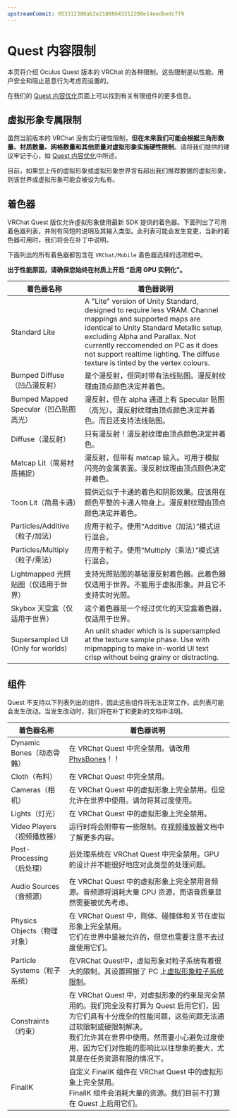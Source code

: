 ```yaml
---
upstreamCommit: 053312380ab2e21888643212200e14eedbedcff9
---
```


# Quest 内容限制
本页将介绍 Oculus Quest 版本的 VRChat 的各种限制。这些限制是以性能、用户安全和阻止恶意行为考虑而设置的。

在我们的 [Quest 内容优化](/creators.vrchat.com/platforms/android/quest-content-optimization.md)页面上可以找到有关有限组件的更多信息。

## 虚拟形象专属限制

虽然当前版本的 VRChat 没有实行硬性限制，**但在未来我们可能会根据三角形数量、材质数量、网格数量和其他质量对虚拟形象实施硬性限制**。请将我们提供的建议牢记于心，如 [Quest 内容优化](/creators.vrchat.com/platforms/android/quest-content-optimization.md)中所述。

目前，如果您上传的虚拟形象或虚拟形象世界含有超出我们推荐数据的虚拟形象，则该世界或虚拟形象可能会被设为私有。

## 着色器

VRChat Quest 版仅允许虚拟形象使用最新 SDK 提供的着色器。下面列出了可用着色器列表，并附有简短的说明及其输入类型。此列表可能会发生变更，当新的着色器可用时，我们将会在补丁中说明。

下面列出的所有着色器都包含在 `VRChat/Mobile` 着色器选择的选项框中。

**出于性能原因，请确保您始终在材质上开启 “启用 GPU 实例化”。**

| 着色器名称                             | 着色器说明                                                                                                                                                                                                                                                                                                          |
| -------------------------------------- | ------------------------------------------------------------------------------------------------------------------------------------------------------------------------------------------------------------------------------------------------------------------------------------------------------------------- |
| Standard Lite                          | A "Lite" version of Unity Standard, designed to require less VRAM. Channel mappings and supported maps are identical to Unity Standard Metallic setup, excluding Alpha and Parallax. Not currently reccomended on PC as it does not support realtime lighting. The diffuse texture is tinted by the vertex colours. |
| Bumped Diffuse（凹凸漫反射）           | 是个漫反射，但同时带有法线贴图。漫反射纹理由顶点颜色决定并着色。                                                                                                                                                                                                                                                    |
| Bumped Mapped Specular（凹凸贴图高光） | 漫反射，但在 alpha 通道上有 Specular 贴图（高光）。漫反射纹理由顶点颜色决定并着色。而且还支持法线贴图。                                                                                                                                                                                                             |
| Diffuse（漫反射）                      | 只有漫反射！漫反射纹理由顶点颜色决定并着色。                                                                                                                                                                                                                                                                        |
| Matcap Lit（简易材质捕捉）             | 漫反射，但带有 matcap 输入。可用于模拟闪亮的金属表面。漫反射纹理由顶点颜色决定并着色。                                                                                                                                                                                                                              |
| Toon Lit（简易卡通）                   | 提供近似于卡通的着色和阴影效果。应该用在颜色平整的卡通人物身上。漫反射纹理由顶点颜色决定并着色。                                                                                                                                                                                                                    |
| Particles/Additive（粒子/加法）        | 应用于粒子。使用“Additive（加法）”模式进行混合。                                                                                                                                                                                                                                                                    |
| Particles/Multiply（粒子/乘法）        | 应用于粒子。使用“Multiply（乘法）”模式进行混合。                                                                                                                                                                                                                                                                    |
| Lightmapped 光照贴图（仅适用于世界）   | 支持光照贴图的基础漫反射着色器。此着色器仅适用于世界。不能用于虚拟形象。并且它不支持实时光照。                                                                                                                                                                                                                      |
| Skybox 天空盒（仅适用于世界）          | 这个着色器是一个经过优化的天空盒着色器，仅适用于世界。                                                                                                                                                                                                                                                              |
| Supersampled UI (Only for worlds)      | An unlit shader which is is supersampled at the texture sample phase. Use with mipmapping to make in-world UI text crisp without being grainy or distracting.                                                                                                                                                       |

## 组件

Quest 不支持以下列表列出的组件，因此这些组件将无法正常工作。此列表可能会发生改动。当发生改动时，我们将在补丁和更新的文档中注明。

| 着色器名称                   | 着色器说明                                                                                                                                                                                                                                                                        |
| ---------------------------- | --------------------------------------------------------------------------------------------------------------------------------------------------------------------------------------------------------------------------------------------------------------------------------- |
| Dynamic Bones（动态骨骼）    | 在 VRChat Quest 中完全禁用。请改用 [PhysBones](/creators.vrchat.com/avatars/avatar-dynamics/physbones.md)！！                                                                                                                                                                     |
| Cloth（布料）                | 在 VRChat Quest 中完全禁用。                                                                                                                                                                                                                                                      |
| Cameras（相机）              | 在 VRChat Quest 中的虚拟形象上完全禁用。但是允许在世界中使用。请勿将其过度使用。                                                                                                                                                                                                  |
| Lights（灯光）               | 在 VRChat Quest 中的虚拟形象上完全禁用。                                                                                                                                                                                                                                          |
| Video Players（视频播放器）  | 运行时将会附带有一些限制。在[视频播放器](/creators.vrchat.com/worlds/udon/video-players/index.md)文档中了解更多内容。                                                                                                                                                             |
| Post-Processing（后处理）    | 后处理系统在 VRChat Quest 中完全禁用。GPU 的设计并不能很好地应对此类型的处理问题。                                                                                                                                                                                                |
| Audio Sources（音频源）      | 在 VRChat Quest 中的虚拟形象上完全禁用音频源。音频源将消耗大量 CPU 资源，而语音质量显然需要被优先考虑。                                                                                                                                                                           |
| Physics Objects（物理对象）  | 在 VRChat Quest 中，刚体、碰撞体和关节在虚拟形象上完全禁用。<br>它们在世界中是被允许的，但您也需要注意不去过度使用它们。                                                                                                                                                          |
| Particle Systems（粒子系统） | 在VRChat Quest中，虚拟形象对粒子系统有着很大的限制，其设置照搬了 PC 上[虚拟形象粒子系统限制](/docs.vrchat.com/docs/avatar-particle-system-limits.md)。                                                                                                                            |
| Constraints（约束）          | 在 VRChat Quest 中，对虚拟形象的约束是完全禁用的。我们完全没有打算为 Quest 启用它们，因为它们具有十分庞杂的性能问题，这些问题无法通过软限制或硬限制解决。<br>我们允许其在世界中使用。然而要小心避免过度使用，因为它们对性能的影响比以往想象的要大，尤其是在任务资源有限的情况下。 |
| FinalIK                      | 自定义 FinalIK 组件在 VRChat Quest 中的虚拟形象上完全禁用。<br>FinalIK 组件会消耗大量的资源。我们目前不打算在 Quest 上启用它们。                                                                                                                                                  |
